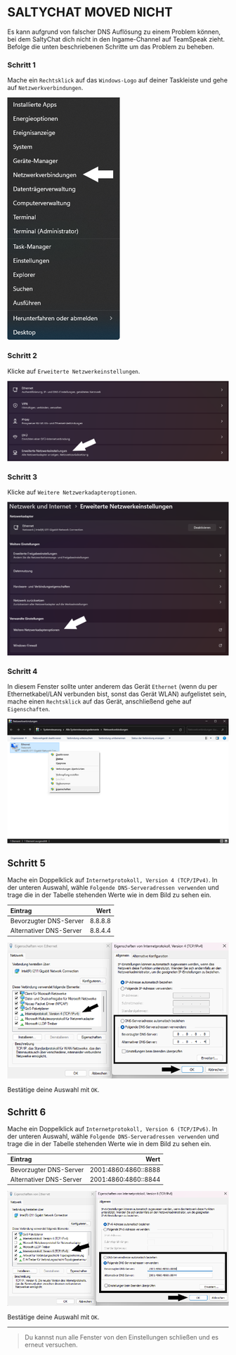 # SALTYCHAT MOVED NICHT

<Badge type="warning" text="Sollte die hier beschriebene Lösung nicht funktionieren wende dich an unseren Support."/>

Es kann aufgrund von falscher DNS Auflösung zu einem Problem können, bei dem SaltyChat dich nicht in den Ingame-Channel auf TeamSpeak zieht. Befolge die unten beschriebenen Schritte um das Problem zu beheben.

### Schritt 1

Mache ein `Rechtsklick` auf das `Windows-Logo` auf deiner Taskleiste und gehe auf `Netzwerkverbindungen`.

![SaltyChat DNS #1](../../assets/saltychat-dns-one.png)

### Schritt 2

Klicke auf `Erweiterte Netzwerkeinstellungen`.

![SaltyChat DNS #2](../../assets/saltychat-dns-two.png)

### Schritt 3

Klicke auf `Weitere Netzwerkadapteroptionen`.

![SaltyChat DNS #3](../../assets/saltychat-dns-three.png)

### Schritt 4

In diesem Fenster sollte unter anderem das Gerät `Ethernet` (wenn du per Ethernetkabel/LAN verbunden bist, sonst das Gerät WLAN) aufgelistet sein, mache einen `Rechtsklick` auf das Gerät, anschließend gehe auf `Eigenschaften`.

![SaltyChat DNS #4](../../assets/saltychat-dns-four.png)

## Schritt 5

Mache ein Doppelklick auf `Internetprotokoll, Version 4 (TCP/IPv4)`. In der unteren Auswahl, wähle `Folgende DNS-Serveradressen verwenden` und trage die in der Tabelle stehenden Werte wie in dem Bild zu sehen ein.

| Eintrag                 |    Wert |
| :---------------------- | ------: |
| Bevorzugter DNS-Server  | 8.8.8.8 |
| Alternativer DNS-Server | 8.8.4.4 |

![SaltyChat DNS #5](../../assets/saltychat-dns-five.png)

Bestätige deine Auswahl mit `OK`.

## Schritt 6

Mache ein Doppelklick auf `Internetprotokoll, Version 6 (TCP/IPv6)`. In der unteren Auswahl, wähle `Folgende DNS-Serveradressen verwenden` und trage die in der Tabelle stehenden Werte wie in dem Bild zu sehen ein.

| Eintrag                 |                 Wert |
| :---------------------- | -------------------: |
| Bevorzugter DNS-Server  | 2001:4860:4860::8888 |
| Alternativer DNS-Server | 2001:4860:4860::8844 |

![SaltyChat DNS #6](../../assets/saltychat-dns-six.png)

Bestätige deine Auswahl mit `OK`.

----

> Du kannst nun alle Fenster von den Einstellungen schließen und es erneut versuchen.
